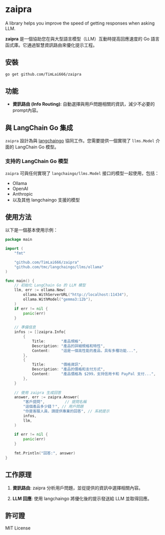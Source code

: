 # zaipra

A library helps you improve the speed of getting responses when asking LLM.

**zaipra** 是一個協助您在與大型語言模型（LLM）互動時提高回應速度的 Go 語言函式庫。它通過智慧資訊路由來優化提示工程。

## 安裝

```bash
go get github.com/TimLai666/zaipra
```

## 功能

- **資訊路由 (Info Routing)**: 自動選擇與用戶問題相關的資訊，減少不必要的prompt內容。
<!-- - **提示擴散 (Prompt Diffusion)**: 優化提示結構以獲得更快更準確的回應 -->

## 與 LangChain Go 集成

`zaipra` 設計為與 [langchaingo](https://github.com/tmc/langchaingo) 協同工作。您需要提供一個實現了 `llms.Model` 介面的 LangChain Go 模型。

### 支持的 LangChain Go 模型

`zaipra` 可與任何實現了 `langchaingo/llms.Model` 接口的模型一起使用，包括：

- Ollama
- OpenAI
- Anthropic
- 以及其他 langchaingo 支援的模型

## 使用方法

以下是一個基本使用示例：

```go
package main

import (
    "fmt"

    "github.com/TimLai666/zaipra"
    "github.com/tmc/langchaingo/llms/ollama"
)

func main() {
    // 初始化 LangChain Go 的 LLM 模型
    llm, err := ollama.New(
        ollama.WithServerURL("http://localhost:11434"),
        ollama.WithModel("gemma3:12b"),
    )
    if err != nil {
        panic(err)
    }
    
    // 準備信息
    infos := []zaipra.Info{
        {
            Title:       "產品規格",
            Description: "產品的詳細規格和特性",
            Content:     "這是一個高性能的產品，具有多種功能...",
        },
        {
            Title:       "價格資訊",
            Description: "產品的價格和支付方式",
            Content:     "產品價格為 $299，支持信用卡和 PayPal 支付...",
        },
    }
    
    // 使用 zaipra 生成回答
    answer, err := zaipra.Answer(
        "客戶提問",         // 提問名稱
        "這個產品多少錢？", // 用戶問題
        "你是客服人員，請提供專業的回答", // 系統提示
        infos,
        llm,
    )
    
    if err != nil {
        panic(err)
    }
    
    fmt.Println("回答:", answer)
}
```

## 工作原理

1. **資訊路由**: zaipra 分析用戶問題，並從提供的資訊中選擇相關內容。
<!-- 2. **提示擴散**: 將選擇的信息與用戶問題和系統提示組合，生成優化的完整提示 -->
2. **LLM 回應**: 使用 langchaingo 將優化後的提示發送給 LLM 並取得回應。

## 許可證

MIT License